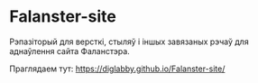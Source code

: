 # Falanster-site
Рэпазіторый для версткі, стыляў і іншых завязаных рэчаў для аднаўлення сайта Фаланстэра.

Праглядаем тут: https://diglabby.github.io/Falanster-site/
